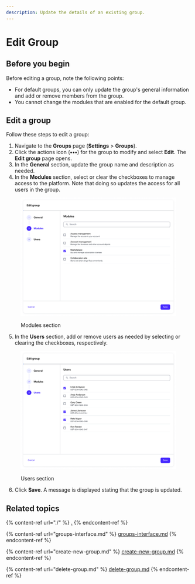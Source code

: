```yaml
---
description: Update the details of an existing group.
---
```


# Edit Group

## Before you begin

Before editing a group, note the following points:

* For default groups, you can only update the group's general information and add or remove members from the group.&#x20;
* You cannot change the modules that are enabled for the default group.&#x20;

## Edit a group

Follow these steps to edit a group:

1. Navigate to the **Groups** page (**Settings** > **Groups**).&#x20;
2. Click the actions icon (**•••**) for the group to modify and select **Edit**. The **Edit group** page opens.
3. In the **General** section, update the group name and description as needed.
4. In the **Modules** section, select or clear the checkboxes to manage access to the platform. Note that doing so updates the access for all users in the group.

<figure><img src="../../../.gitbook/assets/image (348).png" alt="" width="563"><figcaption><p>Modules section</p></figcaption></figure>

5. In the **Users** section, add or remove users as needed by selecting or clearing the checkboxes, respectively.

<figure><img src="../../../.gitbook/assets/image (349).png" alt="" width="563"><figcaption><p>Users section</p></figcaption></figure>

6. Click **Save**. A message is displayed stating that the group is updated.

## Related topics

{% content-ref url="./" %}
[.](./)
{% endcontent-ref %}

{% content-ref url="groups-interface.md" %}
[groups-interface.md](groups-interface.md)
{% endcontent-ref %}

{% content-ref url="create-new-group.md" %}
[create-new-group.md](create-new-group.md)
{% endcontent-ref %}

{% content-ref url="delete-group.md" %}
[delete-group.md](delete-group.md)
{% endcontent-ref %}
